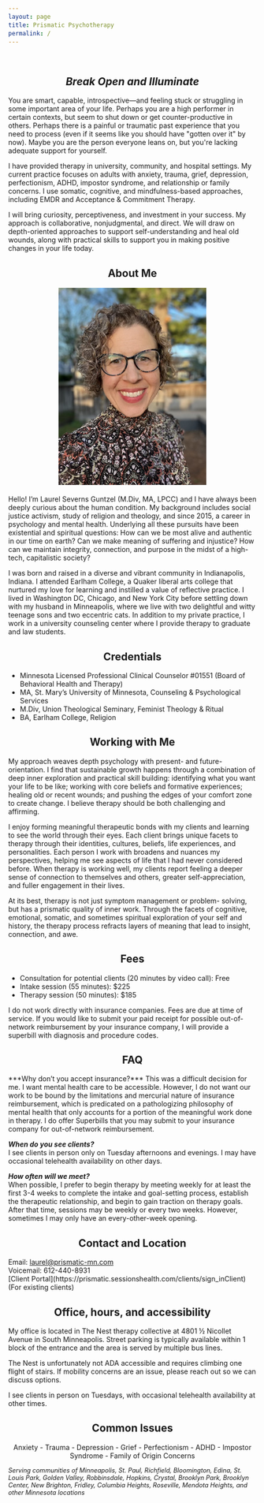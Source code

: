 ```yaml
---
layout: page
title: Prismatic Psychotherapy
permalink: /
---
```

<br>
<h2 style="text-align: center;"><em>Break Open and Illuminate</em></h2>

You are smart, capable, introspective—and feeling stuck or struggling in some important area of your life. Perhaps you are a high performer in certain contexts, but seem to shut down or get counter-productive in others. Perhaps there is a painful or traumatic past experience that you need to process (even if it seems like you should have "gotten over it" by now). Maybe you are the person everyone leans on, but you're lacking adequate support for yourself.

I have provided therapy in university, community, and hospital settings. My current practice focuses on adults with anxiety, trauma, grief, depression, perfectionism, ADHD, impostor syndrome, and relationship or family concerns. I use somatic, cognitive, and mindfulness-based approaches, including EMDR and Acceptance & Commitment Therapy.

I will bring curiosity, perceptiveness, and investment in your success. My approach is collaborative, nonjudgmental, and direct. We will draw on depth-oriented approaches to support self-understanding and heal old wounds, along with practical skills to support you in making positive changes in your life today.
  
<h2 style="text-align: center;">About Me</h2>

<div style="display: flex; justify-content: center; margin-bottom: 20px;">
  <img src="assets/img/lsg-photo.jpg" alt="Description of image" style="max-width: 100%; height: auto; max-width: 300px;"/>
</div>

Hello! I’m Laurel Severns Guntzel (M.Div, MA, LPCC) and I have always been deeply curious about the human condition. My background includes social justice activism, study of religion and theology, and since 2015, a career in psychology and mental health. Underlying all these pursuits have been existential and spiritual questions: How can we be most alive and authentic in our time on earth? Can we make meaning of suffering and injustice? How can we maintain integrity, connection, and purpose in the midst of a high-tech, capitalistic society?

I was born and raised in a diverse and vibrant community in Indianapolis, Indiana. I attended Earlham College, a Quaker liberal arts college that nurtured my love for learning and instilled a value of reflective practice. I lived in Washington DC, Chicago, and New York City before settling down with my husband in Minneapolis, where we live with two delightful and witty teenage sons and two eccentric cats. In addition to my private practice, I work in a university counseling center where I provide therapy to graduate and law students. 
  
<h2 style="text-align: center;">Credentials</h2>

- Minnesota Licensed Professional Clinical Counselor #01551 (Board of Behavioral Health and Therapy)
- MA, St. Mary’s University of Minnesota, Counseling & Psychological Services
- M.Div, Union Theological Seminary, Feminist Theology & Ritual
- BA, Earlham College, Religion
  
<h2 style="text-align: center;">Working with Me</h2>
My approach weaves depth psychology with present- and future- orientation. I find that sustainable growth happens through a combination of deep inner exploration and practical skill building: identifying what you want your life to be like; working with core beliefs and formative experiences; healing old or recent wounds; and pushing the edges of your comfort zone to create change. I believe therapy should be both challenging and affirming.

I enjoy forming meaningful therapeutic bonds with my clients and learning to see the world through their eyes. Each client brings unique facets to therapy through their identities, cultures, beliefs, life experiences, and personalities. Each person I work with broadens and nuances my perspectives, helping me see aspects of life that I had never considered before. When therapy is working well, my clients report feeling a deeper sense of connection to themselves and others, greater self-appreciation, and fuller engagement in their lives. 

At its best, therapy is not just symptom management or problem- solving, but has a prismatic quality of inner work. Through the facets of cognitive, emotional, somatic, and sometimes spiritual exploration of your self and history, the therapy process refracts layers of meaning that lead to insight, connection, and awe.
  
<h2 style="text-align: center;">Fees</h2>

- Consultation for potential clients (20 minutes by video call): Free
- Intake session (55 minutes): $225
- Therapy session (50 minutes): $185

I do not work directly with insurance companies. Fees are due at time of service. If you would like to submit your paid receipt for possible out-of-network reimbursement by your insurance company, I will provide a superbill with diagnosis and procedure codes. 
  
<h2 style="text-align: center;">FAQ</h2>
***Why don’t you accept insurance?***  
This was a difficult decision for me. I want mental health care to be accessible. However, I do not want our work to be bound by the limitations and mercurial nature of insurance reimbursement, which is predicated on a pathologizing philosophy of mental health that only accounts for a portion of the meaningful work done in therapy. I do offer Superbills that you may submit to your insurance company for out-of-network reimbursement.

***When do you see clients?***  
I see clients in person only on Tuesday afternoons and evenings. I may have occasional telehealth availability on other days.

***How often will we meet?***  
When possible, I prefer to begin therapy by meeting weekly for at least the first 3-4 weeks to complete the intake and goal-setting process, establish the therapeutic relationship, and begin to gain traction on therapy goals. After that time, sessions may be weekly or every two weeks. However, sometimes I may only have an every-other-week opening.

<h2 style="text-align: center;">Contact and Location</h2>
Email: <a href="mailto:&#108;&#97;&#117;&#114;&#101;&#108;&#64;&#112;&#114;&#105;&#115;&#109;&#97;&#116;&#105;&#99;&#45;&#109;&#110;&#46;&#99;&#111;&#109;">&#108;&#97;&#117;&#114;&#101;&#108;&#64;&#112;&#114;&#105;&#115;&#109;&#97;&#116;&#105;&#99;&#45;&#109;&#110;&#46;&#99;&#111;&#109;</a><br>
Voicemail: &#54;&#49;&#50;&#45;&#52;&#52;&#48;&#45;&#56;&#57;&#51;&#49;<br>
[Client Portal](https://prismatic.sessionshealth.com/clients/sign_inClient) (For existing clients)

<h2 style="text-align: center;">Office, hours, and accessibility</h2>
My office is located in The Nest therapy collective at 4801 ½ Nicollet Avenue in South Minneapolis. Street parking is typically available within 1 block of the entrance and the area is served by multiple bus lines.

The Nest is unfortunately not ADA accessible and requires climbing one flight of stairs. If mobility concerns are an issue, please reach out so we can discuss options.

I see clients in person on Tuesdays, with occasional telehealth availability at other times.

<h2 style="text-align: center;">Common Issues</h2>
<p style="text-align: center;">
  Anxiety  -  Trauma  - Depression  - Grief  - Perfectionism  - ADHD  - Impostor Syndrome  - Family of Origin Concerns
</p>

<p style="font-size: 0.9em; font-style: italic;">
  Serving communities of Minneapolis, St. Paul, Richfield, Bloomington, Edina, St. Louis Park, Golden Valley, Robbinsdale, Hopkins, Crystal, Brooklyn Park, Brooklyn Center, New Brighton, Fridley, Columbia Heights, Roseville, Mendota Heights, and other Minnesota locations
</p>
